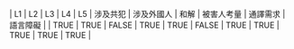 | L1 | L2 | L3 | L4 | L5 | 涉及共犯 | 涉及外國人 | 和解 | 被害人考量 | 通譯需求 | 語言障礙 |
| TRUE | TRUE | FALSE | TRUE | TRUE | FALSE | TRUE | TRUE | TRUE | TRUE | TRUE |